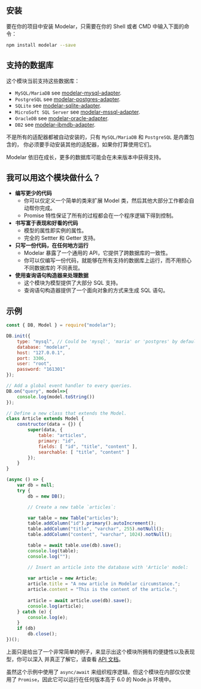 ## 安装

要在你的项目中安装 Modelar，只需要在你的 Shell 或者 CMD 中输入下面的命令：

```sh
npm install modelar --save
```

## 支持的数据库

这个模块当前支持这些数据库：

- `MySQL/MariaDB` see [modelar-mysql-adapter](https://github.com/Hyurl/modelar-mysql-adapter).
- `PostgreSQL` see [modelar-postgres-adapter](https://github.com/Hyurl/modelar-postgres-adapter).
- `SQLite` see [modelar-sqlite-adapter](https://github.com/Hyurl/modelar-sqlite-adapter).
- `MicroSoft SQL Server` see [modelar-mssql-adapter](https://github.com/Hyurl/modelar-mssql-adapter).
- `OracleDB` see [modelar-oracle-adapter](https://github.com/Hyurl/modelar-oracle-adapter).
- `DB2` see [modelar-ibmdb-adapter](https://github.com/Hyurl/modelar-ibmdb-adapter).

不是所有的适配器都被自动安装的，只有 `MySQL/MariaDB` 和 `PostgreSQL` 是内置包含的，
你必须要手动安装其他的适配器，如果你打算使用它们。

Modelar 依旧在成长，更多的数据库可能会在未来版本中获得支持。

## 我可以用这个模块做什么？

* **编写更少的代码**
    * 你可以仅定义一个简单的类来扩展 Model 类，然后其他大部分工作都会自动帮你完成。
    * Promise 特性保证了所有的过程都会在一个程序逻辑下得到控制。
* **书写富于表现和好看的代码**
    * 模型的属性即实例的属性。
    * 完全的 Settter 和 Getter 支持。
* **只写一份代码，在任何地方运行**
    * Modelar 暴露了一个通用的 API，它提供了跨数据库的一致性。
    * 你可以仅编写一份代码，就能够在所有支持的数据库上运行，而不用担心不同数据库的
        不同表现。
* **使用查询语句构造器来处理数据**
    * 这个模块为模型提供了大部分 SQL 支持。
    * 查询语句构造器提供了一个面向对象的方式来生成 SQL 语句。

## 示例

```javascript
const { DB, Model } = require("modelar");

DB.init({
    type: "mysql", // Could be 'mysql', 'maria' or 'postgres' by default.
    database: "modelar",
    host: "127.0.0.1",
    port: 3306,
    user: "root",
    password: "161301"
});

// Add a global event handler to every queries.
DB.on("query", model=>{
    console.log(model.toString())
});

// Define a new class that extends the Model.
class Article extends Model {
    constructor(data = {}) {
        super(data, {
            table: "articles",
            primary: "id",
            fields: [ "id", "title", "content" ],
            searchable: [ "title", "content" ]
        });
    }
}

(async () => {
    var db = null;
    try {
        db = new DB();

        // Create a new table `articles`:

        var table = new Table("articles");
        table.addColumn("id").primary().autoIncrement();
        table.addColumn("title", "varchar", 255).notNull();
        table.addColumn("content", "varchar", 1024).notNull();

        table = await table.use(db).save();
        console.log(table);
        console.log("");

        // Insert an article into the database with 'Article' model:
        
        var article = new Article;
        article.title = "A new article in Modelar circumstance.";
        article.content = "This is the content of the article.";
        
        article = await article.use(db).save();
        console.log(article);
    } catch (e) {
        console.log(e);
    }
    if (db)
        db.close();
})();
```

上面只是给出了一个非常简单的例子，来显示出这个模块所拥有的便捷性以及表现型，你可以深入
并真正了解它，请查看 [API 文档](http://modelarjs.org/docs/DB)。

虽然这个示例中使用了 `async/await` 来组织程序逻辑，但这个模块在内部仅仅使用了 
`Promise`，因此它可以运行在任何版本高于 6.0 的 Node.js 环境中。